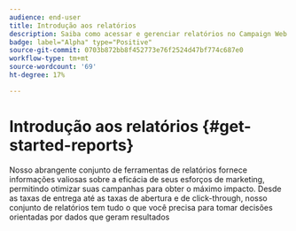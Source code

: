 ```yaml
---
audience: end-user
title: Introdução aos relatórios
description: Saiba como acessar e gerenciar relatórios no Campaign Web
badge: label="Alpha" type="Positive"
source-git-commit: 0703b872bb8f452773e76f2524d47bf774c687e0
workflow-type: tm+mt
source-wordcount: '69'
ht-degree: 17%

---
```


# Introdução aos relatórios {#get-started-reports}

Nosso abrangente conjunto de ferramentas de relatórios fornece informações valiosas sobre a eficácia de seus esforços de marketing, permitindo otimizar suas campanhas para obter o máximo impacto. Desde as taxas de entrega até as taxas de abertura e de click-through, nosso conjunto de relatórios tem tudo o que você precisa para tomar decisões orientadas por dados que geram resultados&#x200B;